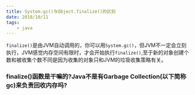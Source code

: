```yaml
---
title: System.gc()与Object.finalize()的区别
date: 2018/10/11
tags: 
    - java
---
```


`finalize()`是由JVM自动调用的，你可以用`System.gc()`，但JVM不一定会立刻执行，JVM感觉内存空间有限时，才会开始执行`finalize()`,至于新的对象创建个数和被收集个数不同是因为收集的对象只和JVM的垃圾收集策略有关。
<!-- more -->

### finalize()函数是干嘛的?Java不是有Garbage Collection(以下简称gc)来负责回收内存吗?

